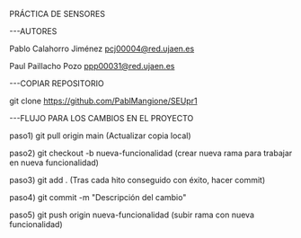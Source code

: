 PRÁCTICA DE SENSORES

---AUTORES

Pablo Calahorro Jiménez pcj00004@red.ujaen.es

Paul Paillacho Pozo ppp00031@red.ujaen.es

---COPIAR REPOSITORIO

git clone https://github.com/PablMangione/SEUpr1

---FLUJO PARA LOS CAMBIOS EN EL PROYECTO

paso1) git pull origin main (Actualizar copia local)

paso2) git checkout -b nueva-funcionalidad (crear nueva rama para trabajar en nueva funcionalidad)

paso3) git add . (Tras cada hito conseguido con éxito, hacer commit)

paso4) git commit -m "Descripción del cambio"

paso5) git push origin nueva-funcionalidad (subir rama con nueva funcionalidad)
